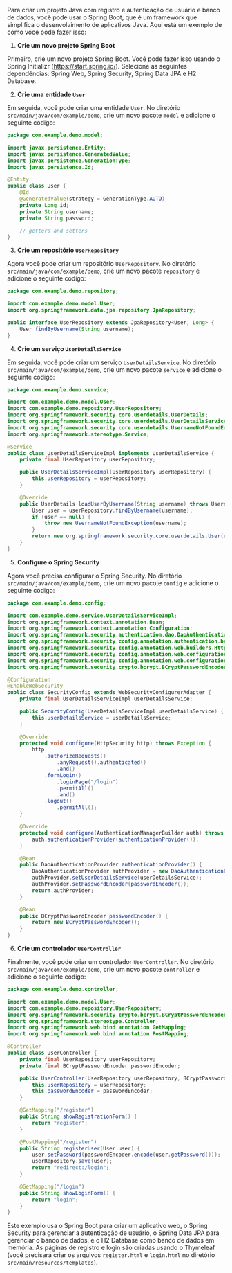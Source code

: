 Para criar um projeto Java com registro e autenticação de usuário e banco de dados, você pode usar o Spring Boot, que é um framework que simplifica o desenvolvimento de aplicativos Java. Aqui está um exemplo de como você pode fazer isso:

1. **Crie um novo projeto Spring Boot**

Primeiro, crie um novo projeto Spring Boot. Você pode fazer isso usando o Spring Initializr (https://start.spring.io/). Selecione as seguintes dependências: Spring Web, Spring Security, Spring Data JPA e H2 Database.

2. **Crie uma entidade `User`**

Em seguida, você pode criar uma entidade `User`. No diretório `src/main/java/com/example/demo`, crie um novo pacote `model` e adicione o seguinte código:

```java
package com.example.demo.model;

import javax.persistence.Entity;
import javax.persistence.GeneratedValue;
import javax.persistence.GenerationType;
import javax.persistence.Id;

@Entity
public class User {
    @Id
    @GeneratedValue(strategy = GenerationType.AUTO)
    private Long id;
    private String username;
    private String password;

    // getters and setters
}
```

3. **Crie um repositório `UserRepository`**

Agora você pode criar um repositório `UserRepository`. No diretório `src/main/java/com/example/demo`, crie um novo pacote `repository` e adicione o seguinte código:

```java
package com.example.demo.repository;

import com.example.demo.model.User;
import org.springframework.data.jpa.repository.JpaRepository;

public interface UserRepository extends JpaRepository<User, Long> {
    User findByUsername(String username);
}
```

4. **Crie um serviço `UserDetailsService`**

Em seguida, você pode criar um serviço `UserDetailsService`. No diretório `src/main/java/com/example/demo`, crie um novo pacote `service` e adicione o seguinte código:

```java
package com.example.demo.service;

import com.example.demo.model.User;
import com.example.demo.repository.UserRepository;
import org.springframework.security.core.userdetails.UserDetails;
import org.springframework.security.core.userdetails.UserDetailsService;
import org.springframework.security.core.userdetails.UsernameNotFoundException;
import org.springframework.stereotype.Service;

@Service
public class UserDetailsServiceImpl implements UserDetailsService {
    private final UserRepository userRepository;

    public UserDetailsServiceImpl(UserRepository userRepository) {
        this.userRepository = userRepository;
    }

    @Override
    public UserDetails loadUserByUsername(String username) throws UsernameNotFoundException {
        User user = userRepository.findByUsername(username);
        if (user == null) {
            throw new UsernameNotFoundException(username);
        }
        return new org.springframework.security.core.userdetails.User(user.getUsername(), user.getPassword(), new ArrayList<>());
    }
}
```

5. **Configure o Spring Security**

Agora você precisa configurar o Spring Security. No diretório `src/main/java/com/example/demo`, crie um novo pacote `config` e adicione o seguinte código:

```java
package com.example.demo.config;

import com.example.demo.service.UserDetailsServiceImpl;
import org.springframework.context.annotation.Bean;
import org.springframework.context.annotation.Configuration;
import org.springframework.security.authentication.dao.DaoAuthenticationProvider;
import org.springframework.security.config.annotation.authentication.builders.AuthenticationManagerBuilder;
import org.springframework.security.config.annotation.web.builders.HttpSecurity;
import org.springframework.security.config.annotation.web.configuration.EnableWebSecurity;
import org.springframework.security.config.annotation.web.configuration.WebSecurityConfigurerAdapter;
import org.springframework.security.crypto.bcrypt.BCryptPasswordEncoder;

@Configuration
@EnableWebSecurity
public class SecurityConfig extends WebSecurityConfigurerAdapter {
    private final UserDetailsServiceImpl userDetailsService;

    public SecurityConfig(UserDetailsServiceImpl userDetailsService) {
        this.userDetailsService = userDetailsService;
    }

    @Override
    protected void configure(HttpSecurity http) throws Exception {
        http
            .authorizeRequests()
                .anyRequest().authenticated()
                .and()
            .formLogin()
                .loginPage("/login")
                .permitAll()
                .and()
            .logout()
                .permitAll();
    }

    @Override
    protected void configure(AuthenticationManagerBuilder auth) throws Exception {
        auth.authenticationProvider(authenticationProvider());
    }

    @Bean
    public DaoAuthenticationProvider authenticationProvider() {
        DaoAuthenticationProvider authProvider = new DaoAuthenticationProvider();
        authProvider.setUserDetailsService(userDetailsService);
        authProvider.setPasswordEncoder(passwordEncoder());
        return authProvider;
    }

    @Bean
    public BCryptPasswordEncoder passwordEncoder() {
        return new BCryptPasswordEncoder();
    }
}
```

6. **Crie um controlador `UserController`**

Finalmente, você pode criar um controlador `UserController`. No diretório `src/main/java/com/example/demo`, crie um novo pacote `controller` e adicione o seguinte código:

```java
package com.example.demo.controller;

import com.example.demo.model.User;
import com.example.demo.repository.UserRepository;
import org.springframework.security.crypto.bcrypt.BCryptPasswordEncoder;
import org.springframework.stereotype.Controller;
import org.springframework.web.bind.annotation.GetMapping;
import org.springframework.web.bind.annotation.PostMapping;

@Controller
public class UserController {
    private final UserRepository userRepository;
    private final BCryptPasswordEncoder passwordEncoder;

    public UserController(UserRepository userRepository, BCryptPasswordEncoder passwordEncoder) {
        this.userRepository = userRepository;
        this.passwordEncoder = passwordEncoder;
    }

    @GetMapping("/register")
    public String showRegistrationForm() {
        return "register";
    }

    @PostMapping("/register")
    public String registerUser(User user) {
        user.setPassword(passwordEncoder.encode(user.getPassword()));
        userRepository.save(user);
        return "redirect:/login";
    }

    @GetMapping("/login")
    public String showLoginForm() {
        return "login";
    }
}
```

Este exemplo usa o Spring Boot para criar um aplicativo web, o Spring Security para gerenciar a autenticação de usuário, o Spring Data JPA para gerenciar o banco de dados, e o H2 Database como banco de dados em memória. As páginas de registro e login são criadas usando o Thymeleaf (você precisará criar os arquivos `register.html` e `login.html` no diretório `src/main/resources/templates`).